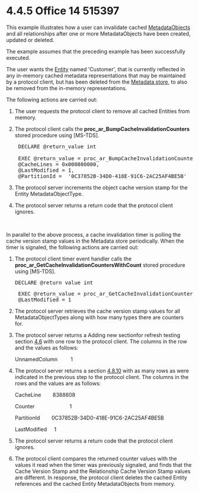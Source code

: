 <html dir="LTR" xmlns:mshelp="http://msdn.microsoft.com/mshelp" xmlns:ddue="http://ddue.schemas.microsoft.com/authoring/2003/5" xmlns:xlink="http://www.w3.org/1999/xlink" xmlns:tool="http://www.microsoft.com/tooltip">
    <head>
        <meta http-equiv="Content-Type" content="text/html; CHARSET=utf-8"></meta>
        <meta name="save" content="history"></meta>
        <title>4.4.5 Office 14 515397</title>
        <xml>
            <mshelp:toctitle title="4.4.5 Office 14 515397"></mshelp:toctitle>
            <mshelp:rltitle title="[MS-CANARYBLOCK]: Office 14 515397"></mshelp:rltitle>
            <mshelp:keyword index="A" term="c16a0dbc-8bf1-47ff-98a6-c389ec125af5"></mshelp:keyword>
            <mshelp:attr name="DCSext.ContentType" value="open specification"></mshelp:attr>
            <mshelp:attr name="AssetID" value="c16a0dbc-8bf1-47ff-98a6-c389ec125af5"></mshelp:attr>
            <mshelp:attr name="TopicType" value="kbRef"></mshelp:attr>
            <mshelp:attr name="DCSext.Title" value="[MS-CANARYBLOCK]: Office 14 515397" />
        </xml>
    </head>
    <body>
        <div id="header">
            <h1 class="heading">4.4.5 Office 14 515397</h1>
        </div>
        <div id="mainSection">
            <div id="mainBody">
                <div id="allHistory" class="saveHistory"></div>
                <div id="sectionSection0" class="section" name="collapseableSection">
                    

<p>This example illustrates how a user can invalidate cached <a href="f6104033-4e55-48ec-9da1-1b5b736b4dec.htm#gt_af8d1ae5-7903-4155-909c-5b5836d26c8c">MetadataObjects</a> and all
relationships after one or more MetadataObjects have been created, updated or
deleted.</p>

<p>The example assumes that the preceding example has been
successfully executed. </p>

<p>The user wants the <a href="f6104033-4e55-48ec-9da1-1b5b736b4dec.htm#gt_6b53b132-5b85-4d98-9bc2-44413d48adcb">Entity</a> named 'Customer',
that is currently reflected in any in-memory cached metadata representations
that may be maintained by a protocol client, but has been deleted from the <a href="f6104033-4e55-48ec-9da1-1b5b736b4dec.htm#gt_8ac6b24b-d936-4a0e-84be-a8c05d399bbd">Metadata store</a>, to also be
removed from the in-memory representations. </p>

<p>The following actions are carried out: </p>

<ol><li><p><span>    </span>The user
requests the protocol client to remove all cached Entities from memory. </p>

</li><li><p><span>    </span>The protocol
client calls the <b>proc_ar_BumpCacheInvalidationCounters</b> stored procedure
using <mshelp:link keywords="b46a581a-39de-4745-b076-ec4dbb7d13ec" tabindex="0">[MS-TDS]</mshelp:link>.
</p>

<div><pre> DECLARE @return_value int
  
 EXEC @return_value = proc_ar_BumpCacheInvalidationCounters 
 @CacheLines = 0x000800000, 
 @LastModified = 1,
 @PartitionId =  '0C37852B-34D0-418E-91C6-2AC25AF4BE5B'
</pre></div>

</li><li><p><span>    </span>The protocol
server increments the object cache version stamp for the Entity
MetadataObjectType. </p>

</li><li><p><span>   
</span>The protocol server returns a return code that the protocol client
ignores. </p>

</li></ol><dl>
<dd>
<dl>
<dd>
<p> </p>
</dd></dl></dd></dl>

<p>In parallel to the above process, a cache invalidation timer
is polling the cache version stamp values in the Metadata store periodically.
When the timer is signaled, the following actions are carried out: </p>

<ol><li><p><span>    </span>The protocol
client timer event handler calls the <b>proc_ar_GetCacheInvalidationCountersWithCount</b>
stored procedure using [MS-TDS]. </p>

<div><pre>DECLARE @return_value int
</pre></div>

<div><pre> EXEC @return_value = proc_ar_GetCacheInvalidationCountersWithCount 
 @LastModified = 1
</pre></div>

</li><li><p><span>    </span>The protocol
server retrieves the cache version stamp values for all MetadataObjectTypes
along with how many types there are counters for. </p>

</li><li><p><span>    </span>The protocol
server returns a Adding new sectionfor refresh testing section <a href="93d4c580-9a34-4167-bfcc-3b60a4936d73.htm">4.6</a> with one row to the
protocol client. The columns in the row and the values as follows:</p>

<p>UnnamedColumn         1</p>

</li><li><p><span>    </span>The protocol server
returns a section <a href="ac376ecc-9201-4700-8e5d-dd8e09c62067.htm">4.8.10</a>
with as many rows as were indicated in the previous step to the protocol
client. The columns in the rows and the values are as follows:</p>

<p>CacheLine        8388608</p>

<p>Counter                        1</p>

<p>PartitionId        0C37852B-34D0-418E-91C6-2AC25AF4BE5B</p>

<p>LastModified     1</p>

</li><li><p><span>    </span>The protocol
server returns a return code that the protocol client ignores. </p>

</li><li><p><span>    </span>The protocol
client compares the returned counter values with the values it read when the
timer was previously signaled, and finds that the Cache Version Stamp and the
Relationship Cache Version Stamp values are different. In response, the
protocol client deletes the cached Entity references and the cached Entity
MetadataObjects from memory.</p>

</li></ol>
                </div>
            </div>
        </div>
    </body>
</html>